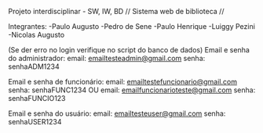 Projeto interdisciplinar - SW, IW, BD // Sistema web de biblioteca //

Integrantes:
-Paulo Augusto
-Pedro de Sene 
-Paulo Henrique
-Luiggy Pezini
-Nicolas Augusto

(Se der erro no login verifique no script do banco de dados)
Email e senha do administrador:
email: emailtesteadmin@gmail.com
senha: senhaADM1234

Email e senha de funcionário:
email: emailtestefuncionario@gmail.com
senha: senhaFUNC1234
OU 
email: emailfuncionarioteste@gmail.com
senha: senhaFUNCIO123

Email e senha do usuário:
email: emailtesteuser@gmail.com
senha: senhaUSER1234
